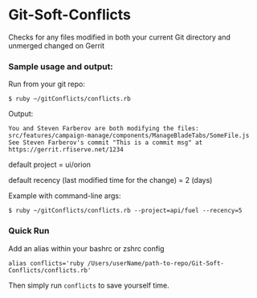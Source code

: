 # Git-Soft-Conflicts
Checks for any files modified in both your current Git directory and unmerged changed on Gerrit

### Sample usage and output:

Run from your git repo:

```
$ ruby ~/gitConflicts/conflicts.rb
```

Output:

```
You and Steven Farberov are both modifying the files: src/features/campaign-manage/components/ManageBladeTabs/SomeFile.js
See Steven Farberov's commit "This is a commit msg" at https://gerrit.rfiserve.net/1234
```

default project = ui/orion

default recency (last modified time for the change) = 2 (days)

Example with command-line args:

```
$ ruby ~/gitConflicts/conflicts.rb --project=api/fuel --recency=5
```

### Quick Run
Add an alias within your bashrc or zshrc config
```
alias conflicts='ruby /Users/userName/path-to-repo/Git-Soft-Conflicts/conflicts.rb'
```
Then simply run `conflicts` to save yourself time. 
